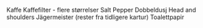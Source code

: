 Kaffe
Kaffefilter - flere størrelser
Salt 
Pepper
Dobbeldusj
Head and shoulders
Jägermeister (rester fra tidligere kartur)
Toalettpapir

